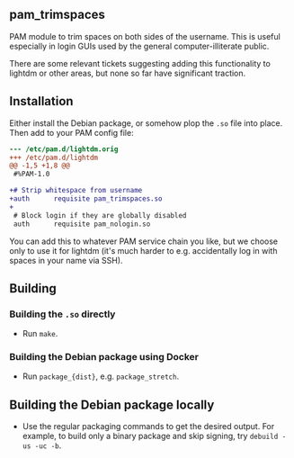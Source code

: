 pam_trimspaces
--------

PAM module to trim spaces on both sides of the username. This is useful
especially in login GUIs used by the general computer-illiterate public.

There are some relevant tickets suggesting adding this functionality to lightdm
or other areas, but none so far have significant traction.


## Installation

Either install the Debian package, or somehow plop the `.so` file into place.
Then add to your PAM config file:

```diff
--- /etc/pam.d/lightdm.orig
+++ /etc/pam.d/lightdm
@@ -1,5 +1,8 @@
 #%PAM-1.0

+# Strip whitespace from username
+auth      requisite pam_trimspaces.so
+
 # Block login if they are globally disabled
 auth      requisite pam_nologin.so
```

You can add this to whatever PAM service chain you like, but we choose only to
use it for lightdm (it's much harder to e.g. accidentally log in with spaces in
your name via SSH).


## Building
### Building the `.so` directly

* Run `make`.


### Building the Debian package using Docker

* Run `package_{dist}`, e.g. `package_stretch`.


## Building the Debian package locally

* Use the regular packaging commands to get the desired output. For example, to
  build only a binary package and skip signing, try `debuild -us -uc -b`.
